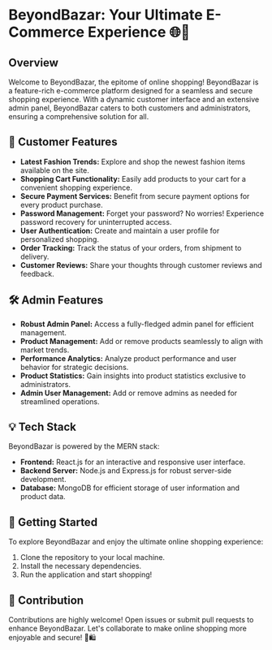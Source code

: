 # BeyondBazar: Your Ultimate E-Commerce Experience 🌐🛒

## Overview

Welcome to BeyondBazar, the epitome of online shopping! BeyondBazar is a feature-rich e-commerce platform designed for a seamless and secure shopping experience. With a dynamic customer interface and an extensive admin panel, BeyondBazar caters to both customers and administrators, ensuring a comprehensive solution for all.

## 🌟 Customer Features

- **Latest Fashion Trends:** Explore and shop the newest fashion items available on the site.
- **Shopping Cart Functionality:** Easily add products to your cart for a convenient shopping experience.
- **Secure Payment Services:** Benefit from secure payment options for every product purchase.
- **Password Management:** Forget your password? No worries! Experience password recovery for uninterrupted access.
- **User Authentication:** Create and maintain a user profile for personalized shopping.
- **Order Tracking:** Track the status of your orders, from shipment to delivery.
- **Customer Reviews:** Share your thoughts through customer reviews and feedback.

## 🛠 Admin Features

- **Robust Admin Panel:** Access a fully-fledged admin panel for efficient management.
- **Product Management:** Add or remove products seamlessly to align with market trends.
- **Performance Analytics:** Analyze product performance and user behavior for strategic decisions.
- **Product Statistics:** Gain insights into product statistics exclusive to administrators.
- **Admin User Management:** Add or remove admins as needed for streamlined operations.

## 💡 Tech Stack

BeyondBazar is powered by the MERN stack:

- **Frontend:** React.js for an interactive and responsive user interface.
- **Backend Server:** Node.js and Express.js for robust server-side development.
- **Database:** MongoDB for efficient storage of user information and product data.

## 🚀 Getting Started

To explore BeyondBazar and enjoy the ultimate online shopping experience:

1. Clone the repository to your local machine.
2. Install the necessary dependencies.
3. Run the application and start shopping!


## 🙌 Contribution

Contributions are highly welcome! Open issues or submit pull requests to enhance BeyondBazar. Let's collaborate to make online shopping more enjoyable and secure! 🚀🛍
